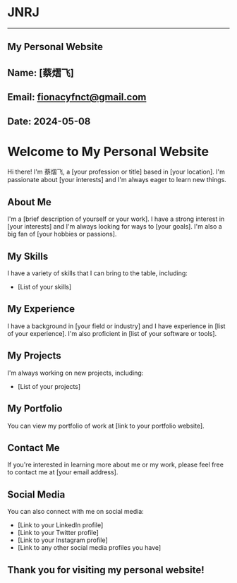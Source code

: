 # JNRJ
---
My Personal Website
---


Name: [蔡熠飞]
---


Email: [fionacyfnct@gmail.com](mailto:your-email@example.com)
---


Date: 2024-05-08
---

# Welcome to My Personal Website

Hi there! I'm 蔡熠飞, a [your profession or title] based in [your location]. I'm passionate about [your interests] and I'm always eager to learn new things.

## About Me

I'm a [brief description of yourself or your work]. I have a strong interest in [your interests] and I'm always looking for ways to [your goals]. I'm also a big fan of [your hobbies or passions].

## My Skills

I have a variety of skills that I can bring to the table, including:

* [List of your skills]

## My Experience

I have a background in [your field or industry] and I have experience in [list of your experience]. I'm also proficient in [list of your software or tools].

## My Projects

I'm always working on new projects, including:

* [List of your projects]

## My Portfolio

You can view my portfolio of work at [link to your portfolio website].

## Contact Me

If you're interested in learning more about me or my work, please feel free to contact me at [your email address].

## Social Media

You can also connect with me on social media:

* [Link to your LinkedIn profile]
* [Link to your Twitter profile]
* [Link to your Instagram profile]
* [Link to any other social media profiles you have]

## Thank you for visiting my personal website!